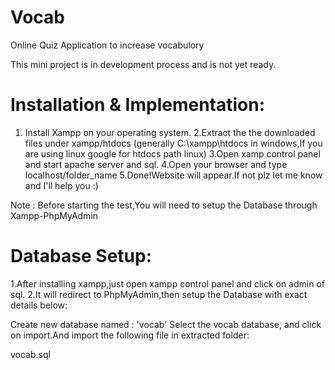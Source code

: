# Vocab
Online Quiz Application to increase vocabulory

This mini project is in development process and is not yet ready.

# Installation & Implementation:

1. Install Xampp on your operating system.
2.Extract the the downloaded files under xampp/htdocs (generally C:\xampp\htdocs in windows,If you are using linux google for htdocs path linux)
3.Open xamp control panel and start apache server and sql.
4.Open your browser and type localhost/folder_name
5.Done!Website will appear.If not plz let me know and I'll help you :)

Note : Before starting the test,You will need to setup the Database through Xampp-PhpMyAdmin

# Database Setup:

1.After installing xampp,just open xampp control panel and click on admin of sql.
2.It will redirect to PhpMyAdmin,then setup the Database with exact details below:

Create new database named :  'vocab'
Select the vocab database, and click on import.And import the following file in extracted folder:

vocab.sql
